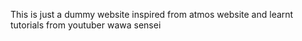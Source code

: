 This is just a dummy website inspired from atmos website and learnt tutorials from youtuber wawa sensei
